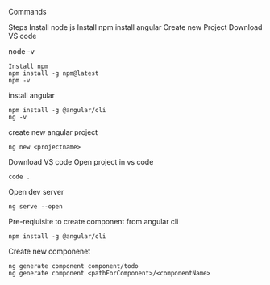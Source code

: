 
Commands

Steps 
Install node js
Install npm
install angular
Create new Project
Download VS code

node -v
```
Install npm
npm install -g npm@latest
npm -v
```

install angular
```
npm install -g @angular/cli
ng -v
```

create new angular project
```
ng new <projectname>
```

Download VS code
Open project in vs code 
```
code .
```

Open dev server
```
ng serve --open
```
Pre-reqiuisite to create component from angular cli

```
npm install -g @angular/cli
```

Create new componenet
```
ng generate component component/todo
ng generate component <pathForComponent>/<componentName>
```
